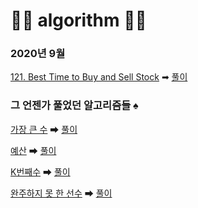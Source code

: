 # 🌟🌟 algorithm 🌟🌟

### 2020년 9월
[121. Best Time to Buy and Sell Stock](https://leetcode.com/problems/best-time-to-buy-and-sell-stock/) ➡ [풀이](https://github.com/tudiiii/algorithm/blob/master/leetcode/src/Leetcode_121.java)


### 그 언젠가 풀었던 알고리즘들 ♠
[가장 큰 수](https://programmers.co.kr/learn/courses/30/lessons/42746)  ➡ [풀이](https://github.com/tudiiii/algorithm/blob/master/programmers/src/BigNum.java)

[예산](https://programmers.co.kr/learn/courses/30/lessons/12982)  ➡ [풀이](https://github.com/tudiiii/algorithm/blob/master/programmers/src/Budget.java)

[K번째수](https://programmers.co.kr/learn/courses/30/lessons/42748)  ➡ [풀이](https://github.com/tudiiii/algorithm/blob/master/programmers/src/KthNum.java)

[완주하지 못 한 선수](https://programmers.co.kr/learn/courses/30/lessons/42576)  ➡ [풀이](https://github.com/tudiiii/algorithm/blob/master/programmers/src/CompletionPlayer.java)


